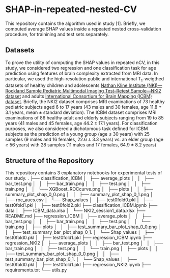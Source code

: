 # SHAP-in-repeated-nested-CV


This repository contains the algorithm used in study [1].
Briefly, we computed average SHAP values inside a repeated nested cross-validation procedure, for trainining and test sets separately.

## Datasets

To prove the utility of computing the SHAP values in repeated nCV, in this study, we considered two regression and one classification task for age prediction using features of brain complexity extracted from MRI data. In particular, we used the high-resolution public and international T$_1$-weigthed datasets of healthy children and adolescents [Nathan Kline Institute (NKI)—Rockland Sample Pediatric Multimodal Imaging Test–Retest Sample—NKI2 dataset](https://fcon_1000.projects.nitrc.org/indi/CoRR/html/nki_2.html) and adults [International Consortium for Brain Mapping (ICBM) dataset]( https://fcon_1000.projects.nitrc.org/fcpClassic/FcpTable.html). Briefly, the NKI2 dataset comprises MRI examinations of 73 healthy pediatric subjects aged 6 to 17 years (43 males and 30 females, age 11.8 ± 3.1 years, mean ± standard deviation). The ICBM dataset comprises MRI examinations of 86 healthy adult and elderly subjects ranging from 19 to 85 years (41 males and 45 females, age 44.2 ± 17.1 years). For classification purposes, we also considered a dichotomous task defined for ICBM subjects as the prediction of a young group (age $\leq$ 30 years) with 25 samples (9 males and 16 females, 22.6 ± 3.3 years) vs. an elder group (age $\geq$ 56 years) with 28 samples (11 males and 17 females, 64.9 ± 8.2 years)


## Structure of the Repository
This repository contains 3 explanatory notebooks for experimental tests of our study.
.
├── classification_ICBM
│   ├── average_plots
│   │   ├── bar_test.png
│   │   ├── bar_train.png
│   │   ├── test.png
│   │   ├── train.png
│   │   └── XGBoost_ROCcurve.png
│   ├── plots
│   │   ├── summary_plot_shap_0_0.png
│   │   ├── summary_plot_shap_0_1.png
│   ├── roc_aucs.csv
│   └── Shap_values
│       ├── test0fold0.pkl
│       ├── test0fold1.pkl
│       ├── test0fold2.pkl
├── classification_ICBM.ipynb
├── data
│   ├── ICBM_data.xlsx
│   └── NKI2_session1_data.xlsx
├── README.md
├── regression_ICBM
│   ├── average_plots
│   │   ├── bar_test.png
│   │   ├── bar_train.png
│   │   ├── test.png
│   │   └── train.png
│   ├── plots
│   │   ├── test_summary_bar_plot_shap_0_0.png
│   │   ├── test_summary_bar_plot_shap_0_1.
│   └── Shap_values
│       ├── test0fold0.pkl
│       ├── test0fold1.pkl
├── regression_ICBM.ipynb
├── regression_NKI2
│   ├── average_plots
│   │   ├── bar_test.png
│   │   ├── bar_train.png
│   │   ├── test.png
│   │   └── train.png
│   ├── plots
│   │   ├── test_summary_bar_plot_shap_0_0.png
│   │   ├── test_summary_bar_plot_shap_0_1.
│   └── Shap_values
│       ├── test0fold0.pkl
│       ├── test0fold1.pkl
├── regression_NKI2.ipynb
├── requirements.txt
└── utils.py
